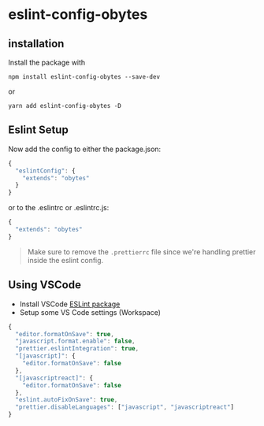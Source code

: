 # eslint-config-obytes

## installation

Install the package with

`npm install eslint-config-obytes --save-dev`

or

`yarn add eslint-config-obytes -D`

## Eslint Setup

Now add the config to either the package.json:

```js
{
  "eslintConfig": {
    "extends": "obytes"
  }
}
```

or to the .eslintrc or .eslintrc.js:

```js
{
  "extends": "obytes"
}
```

> Make sure to remove the `.prettierrc` file since we're handling prettier inside the eslint config.

## Using VSCode

- Install VSCode [ESLint package](https://marketplace.visualstudio.com/items?itemName=dbaeumer.vscode-eslint)
- Setup some VS Code settings (Workspace)

```js
{
  "editor.formatOnSave": true,
  "javascript.format.enable": false,
  "prettier.eslintIntegration": true,
  "[javascript]": {
    "editor.formatOnSave": false
  },
  "[javascriptreact]": {
    "editor.formatOnSave": false
  },
  "eslint.autoFixOnSave": true,
  "prettier.disableLanguages": ["javascript", "javascriptreact"]
}
```
